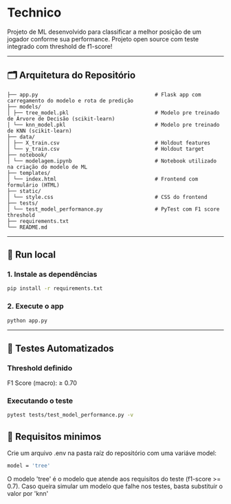 # Technico

Projeto de ML desenvolvido para classificar a melhor posição de um jogador conforme sua performance.
Projeto open source com teste integrado com threshold de f1-score!

---

## 🗂️ Arquitetura do Repositório

```
├── app.py                                      # Flask app com carregamento do modelo e rota de predição
├── models/
│ ├── tree_model.pkl                            # Modelo pre treinado de Árvore de Decisão (scikit-learn)
│ └── knn_model.pkl                             # Modelo pre treinado de KNN (scikit-learn)
├── data/
│ ├── X_train.csv                               # Holdout features
│ └── y_train.csv                               # Holdout target
├── notebook/
│ └── modelagem.ipynb                           # Notebook utilizado na criação do modelo de ML
├── templates/
│ └── index.html                                # Frontend com formulário (HTML)
├── static/
│ └── style.css                                 # CSS do frontend
├── tests/
│ └── test_model_performance.py                 # PyTest com F1 score threshold
├── requirements.txt
└── README.md
```

---

## 🚀 Run local

### 1. Instale as dependências

```bash
pip install -r requirements.txt
```

### 2. Execute o app

```bash
python app.py
```

---

## 🧪 Testes Automatizados

### Threshold definido
F1 Score (macro): ≥ 0.70

### Executando o teste

```bash
pytest tests/test_model_performance.py -v
```

## 📌 Requisitos minimos

Crie um arquivo .env na pasta raíz do repositório com uma variáve model:

```bash
model = 'tree'
```

O modelo 'tree' é o modelo que atende aos requisitos do teste (f1-score >= 0.7).
Caso queira simular um modelo que falhe nos testes, basta substituir o valor por 'knn'
